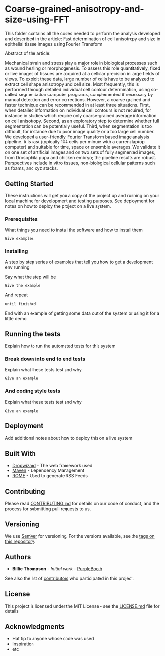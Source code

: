 # Coarse-grained-anisotropy-and-size-using-FFT

This folder contains all the codes needed to perform the analysis developed and described in the article: 
    Fast determination of cell anisotropy and size in epithelial tissue images using Fourier Transform

Abstract of the article:

Mechanical strain and stress play a major role in biological processes such as wound healing or
morphogenesis. To assess this role quantitatively, fixed or live images of tissues are acquired at a
cellular precision in large fields of views. To exploit these data, large number of cells have to be
analyzed to extract cell shape anisotropy and cell size. Most frequently, this is performed through
detailed individual cell contour determination, using so-called segmentation computer programs,
complemented if necessary by manual detection and error corrections. However, a coarse grained and
faster technique can be recommended in at least three situations. First, when detailed information
on individual cell contours is not required, for instance in studies which require only coarse-grained
average information on cell anisotropy. Second, as an exploratory step to determine whether full
segmentation can be potentially useful. Third, when segmentation is too difficult, for instance due to
poor image quality or a too large cell number. We developed a user-friendly, Fourier Transform based
image analysis pipeline. It is fast (typically 104 cells per minute with a current laptop computer) and
suitable for time, space or ensemble averages. We validate it on one set of artificial images and on
two sets of fully segmented images, from Drosophila pupa and chicken embryo; the pipeline results
are robust. Perspectives include in vitro tissues, non-biological cellular patterns such as foams, and
xyz stacks.

## Getting Started

These instructions will get you a copy of the project up and running on your local machine for development and testing purposes. See deployment for notes on how to deploy the project on a live system.

### Prerequisites

What things you need to install the software and how to install them

```
Give examples
```

### Installing

A step by step series of examples that tell you how to get a development env running

Say what the step will be

```
Give the example
```

And repeat

```
until finished
```

End with an example of getting some data out of the system or using it for a little demo

## Running the tests

Explain how to run the automated tests for this system

### Break down into end to end tests

Explain what these tests test and why

```
Give an example
```

### And coding style tests

Explain what these tests test and why

```
Give an example
```

## Deployment

Add additional notes about how to deploy this on a live system

## Built With

* [Dropwizard](http://www.dropwizard.io/1.0.2/docs/) - The web framework used
* [Maven](https://maven.apache.org/) - Dependency Management
* [ROME](https://rometools.github.io/rome/) - Used to generate RSS Feeds

## Contributing

Please read [CONTRIBUTING.md](https://gist.github.com/PurpleBooth/b24679402957c63ec426) for details on our code of conduct, and the process for submitting pull requests to us.

## Versioning

We use [SemVer](http://semver.org/) for versioning. For the versions available, see the [tags on this repository](https://github.com/your/project/tags). 

## Authors

* **Billie Thompson** - *Initial work* - [PurpleBooth](https://github.com/PurpleBooth)

See also the list of [contributors](https://github.com/your/project/contributors) who participated in this project.

## License

This project is licensed under the MIT License - see the [LICENSE.md](LICENSE.md) file for details

## Acknowledgments

* Hat tip to anyone whose code was used
* Inspiration
* etc
    
  
